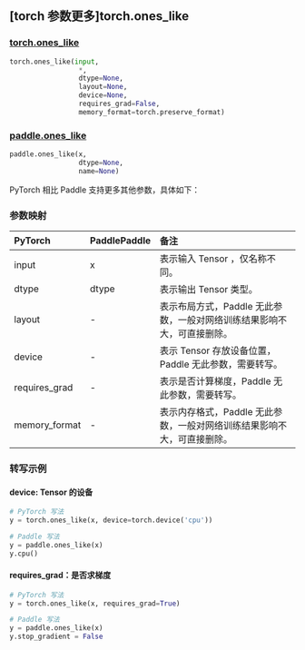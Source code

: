 ## [torch 参数更多]torch.ones_like

###  [torch.ones_like](https://pytorch.org/docs/stable/generated/torch.ones_like.html?highlight=ones_like#torch.ones_like)

```python
torch.ones_like(input,
                 *,
                 dtype=None,
                 layout=None,
                 device=None,
                 requires_grad=False,
                 memory_format=torch.preserve_format)
```

###  [paddle.ones_like](https://www.paddlepaddle.org.cn/documentation/docs/zh/develop/api/paddle/ones_like_cn.html)

```python
paddle.ones_like(x,
                 dtype=None,
                 name=None)
```

PyTorch 相比 Paddle 支持更多其他参数，具体如下：

### 参数映射

| PyTorch       | PaddlePaddle | 备注                                                         |
| :------------ | :----------- | :----------------------------------------------------------- |
| input         | x            | 表示输入 Tensor ，仅名称不同。                               |
| dtype         | dtype        | 表示输出 Tensor 类型。                                       |
| layout        | -            | 表示布局方式，Paddle 无此参数，一般对网络训练结果影响不大，可直接删除。 |
| device        | -            | 表示 Tensor 存放设备位置，Paddle 无此参数，需要转写。    |
| requires_grad | -            | 表示是否计算梯度，Paddle 无此参数，需要转写。            |
| memory_format | -            | 表示内存格式，Paddle 无此参数，一般对网络训练结果影响不大，可直接删除。 |

### 转写示例

#### device: Tensor 的设备

```python
# PyTorch 写法
y = torch.ones_like(x, device=torch.device('cpu'))

# Paddle 写法
y = paddle.ones_like(x)
y.cpu()
```

#### requires_grad：是否求梯度

```python
# PyTorch 写法
y = torch.ones_like(x, requires_grad=True)

# Paddle 写法
y = paddle.ones_like(x)
y.stop_gradient = False
```
